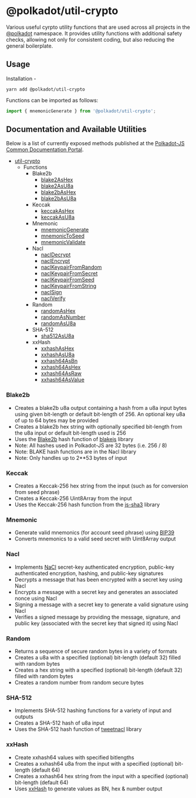 
@polkadot/util-crypto
=====================

Various useful cyrpto utility functions that are used across all projects in the [@polkadot](https://polkadot.js.org) namespace. It provides utility functions with additional safety checks, allowing not only for consistent coding, but also reducing the general boilerplate.

Usage
-----

Installation -

```
yarn add @polkadot/util-crypto
```

Functions can be imported as follows:

```js
import { mnemonicGenerate } from '@polkadot/util-crypto';
```

Documentation and Available Utilities
-------------------------------------

Below is a list of currently exposed methods published at the [Polkadot-JS Common Documentation Portal](https://polkadot.js.org/common/util-crypto/).

*   [util-crypto](https://polkadot.js.org/common/util-crypto/README.md)
    *   Functions
        *   Blake2b
            *   [blake2AsHex](https://polkadot.js.org/common/util-crypto/modules/_blake2_ashex_.md)
            *   [blake2AsU8a](https://polkadot.js.org/common/util-crypto/modules/_blake2_asu8a_.md)
            *   [blake2bAsHex](https://polkadot.js.org/common/util-crypto/modules/_blake2_blake2b_ashex_.md)
            *   [blake2bAsU8a](https://polkadot.js.org/common/util-crypto/modules/_blake2_blake2b_asu8a_.md)
        *   Keccak
            *   [keccakAsHex](https://polkadot.js.org/common/util-crypto/modules/_keccak_ashex_.md)
            *   [keccakAsU8a](https://polkadot.js.org/common/util-crypto/modules/_keccak_asu8a_.md)
        *   Mnemonic
            *   [mnemonicGenerate](https://polkadot.js.org/common/util-crypto/modules/_mnemonic_generate_.md)
            *   [mnemonicToSeed](https://polkadot.js.org/common/util-crypto/modules/_mnemonic_toseed_.md)
            *   [mnemonicValidate](https://polkadot.js.org/common/util-crypto/modules/_mnemonic_validate_.md)
        *   Nacl
            *   [naclDecrypt](https://polkadot.js.org/common/util-crypto/modules/_nacl_decrypt_.md)
            *   [naclEncrypt](https://polkadot.js.org/common/util-crypto/modules/_nacl_encrypt_.md)
            *   [naclKeypairFromRandom](https://polkadot.js.org/common/util-crypto/modules/_nacl_keypair_fromrandom_.md)
            *   [naclKeypairFromSecret](https://polkadot.js.org/common/util-crypto/modules/_nacl_keypair_fromsecret_.md)
            *   [naclKeypairFromSeed](https://polkadot.js.org/common/util-crypto/modules/_nacl_keypair_fromseed_.md)
            *   [naclKeypairFromString](https://polkadot.js.org/common/util-crypto/modules/_nacl_keypair_fromstring_.md)
            *   [naclSign](https://polkadot.js.org/common/util-crypto/modules/_nacl_sign_.md)
            *   [naclVerify](https://polkadot.js.org/common/util-crypto/modules/_nacl_verify_.md)
        *   Random
            *   [randomAsHex](https://polkadot.js.org/common/util-crypto/modules/_random_ashex_.md)
            *   [randomAsNumber](https://polkadot.js.org/common/util-crypto/modules/_random_asnumber_.md)
            *   [randomAsU8a](https://polkadot.js.org/common/util-crypto/modules/_random_asu8a_.md)
        *   SHA-512
            *   [sha512AsU8a](https://polkadot.js.org/common/util-crypto/modules/_sha512_asu8a_.md)
        *   xxHash
            *   [xxhashAsHex](https://polkadot.js.org/common/util-crypto/modules/_xxhash_ashex_.md)
            *   [xxhashAsU8a](https://polkadot.js.org/common/util-crypto/modules/_xxhash_asu8a_.md)
            *   [xxhash64AsBn](https://polkadot.js.org/common/util-crypto/modules/_xxhash_xxhash64_asbn_.md)
            *   [xxhash64AsHex](https://polkadot.js.org/common/util-crypto/modules/_xxhash_xxhash64_ashex_.md)
            *   [xxhash64AsRaw](https://polkadot.js.org/common/util-crypto/modules/_xxhash_xxhash64_asraw_.md)
            *   [xxhash64AsValue](https://polkadot.js.org/common/util-crypto/modules/_xxhash_xxhash64_asvalue_.md)

### Blake2b

*   Creates a blake2b u8a output containing a hash from a u8a input bytes using given bit-length or default bit-length of 256. An optional key u8a of up to 64 bytes may be provided
*   Creates a blake2b hex string with optionally specified bit-length from the u8a input or default bit-length used is 256
*   Uses the [Blake2b](https://blake2.net/) hash function of [blakejs](https://www.npmjs.com/package/blakejs) library
*   Note: All hashes used in Polkadot-JS are 32 bytes (i.e. 256 / 8)
*   Note: BLAKE hash functions are in the Nacl library
*   Note: Only handles up to 2\*\*53 bytes of input

### Keccak

*   Creates a Keccak-256 hex string from the input (such as for conversion from seed phrase)
*   Creates a Keccak-256 Uint8Array from the input
*   Uses the Keccak-256 hash function from the [js-sha3](https://www.npmjs.com/package/js-sha3) library

### Mnemonic

*   Generate valid mnemonics (for account seed phrase) using [BIP39](https://github.com/bitcoin/bips/blob/master/bip-0039.mediawiki)
*   Converts mnemonics to a valid seed secret with Uint8Array output

### Nacl

*   Implements [NaCl](http://nacl.cr.yp.to/) secret-key authenticated encryption, public-key authenticated encryption, hashing, and public-key signatures
*   Decrypts a message that has been encrypted with a secret key using Nacl
*   Encrypts a message with a secret key and generates an associated nonce using Nacl
*   Signing a message with a secret key to generate a valid signature using Nacl
*   Verifies a signed message by providing the message, signature, and public key (associated with the secret key that signed it) using Nacl

### Random

*   Returns a sequence of secure random bytes in a variety of formats
*   Creates a u8a with a specified (optional) bit-length (default 32) filled with random bytes
*   Creates a hex string with a specified (optional) bit-length (default 32) filled with random bytes
*   Creates a random number from random secure bytes

### SHA-512

*   Implements SHA-512 hashing functions for a variety of input and outputs
*   Creates a SHA-512 hash of u8a input
*   Uses the SHA-512 hash function of [tweetnacl](https://www.npmjs.com/package/tweetnacl) library

### xxHash

*   Create xxhash64 values with specified bitlengths
*   Creates a xxhash64 u8a from the input with a specified (optional) bit-length (default 64)
*   Creates a xxhash64 hex string from the input with a specified (optional) bit-length (default 64)
*   Uses [xxHash](http://cyan4973.github.io/xxHash/) to generate values as BN, hex & number output

